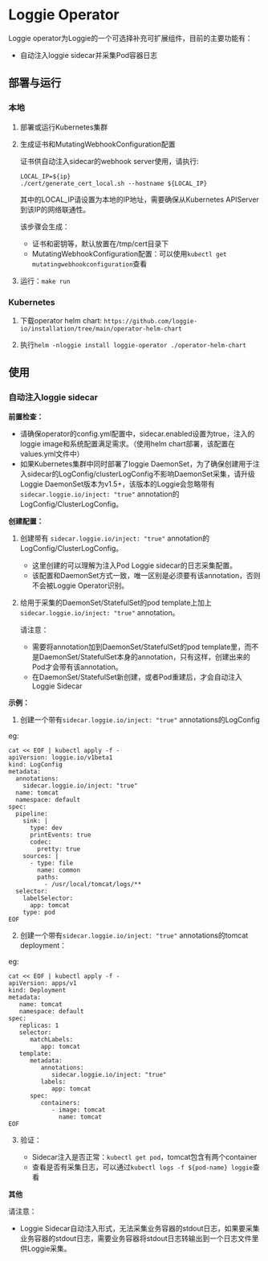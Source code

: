 
# Loggie Operator

Loggie operator为Loggie的一个可选择补充可扩展组件，目前的主要功能有：

- 自动注入loggie sidecar并采集Pod容器日志

## 部署与运行

### 本地

1. 部署或运行Kubernetes集群

2. 生成证书和MutatingWebhookConfiguration配置

   证书供自动注入sidecar的webhook server使用，请执行:
   ```
   LOCAL_IP=${ip}
   ./cert/generate_cert_local.sh --hostname ${LOCAL_IP}
   ```
   其中的LOCAL_IP请设置为本地的IP地址，需要确保从Kubernetes APIServer到该IP的网络联通性。

   该步骤会生成：

   - 证书和密钥等，默认放置在/tmp/cert目录下
   - MutatingWebhookConfiguration配置：可以使用`kubectl get mutatingwebhookconfiguration`查看

3. 运行：`make run`

### Kubernetes

1. 下载operator helm chart: `https://github.com/loggie-io/installation/tree/main/operator-helm-chart`

2. 执行`helm -nloggie install loggie-operator ./operator-helm-chart`

## 使用

### 自动注入loggie sidecar

**前置检查：**

- 请确保operator的config.yml配置中，sidecar.enabled设置为true，注入的loggie image和系统配置满足需求。（使用helm chart部署，该配置在values.yml文件中）
- 如果Kubernetes集群中同时部署了loggie DaemonSet，为了确保创建用于注入sidecar的LogConfig/clusterLogConfig不影响DaemonSet采集，请升级Loggie DaemonSet版本为v1.5+，该版本的Loggie会忽略带有 `sidecar.loggie.io/inject: "true"` annotation的LogConfig/ClusterLogConfig。


**创建配置：**

1. 创建带有 `sidecar.loggie.io/inject: "true"` annotation的LogConfig/ClusterLogConfig。

   - 这里创建的可以理解为注入Pod Loggie sidecar的日志采集配置。  
   - 该配置和DaemonSet方式一致，唯一区别是必须要有该annotation，否则不会被Loggie Operator识别。

2. 给用于采集的DaemonSet/StatefulSet的pod template上加上 `sidecar.loggie.io/inject: "true"` annotation。

   请注意：
   - 需要将annotation加到DaemonSet/StatefulSet的pod template里，而不是DaemonSet/StatefulSet本身的annotation，只有这样，创建出来的Pod才会带有该annotation。
   - 在DaemonSet/StatefulSet新创建，或者Pod重建后，才会自动注入Loggie Sidecar

**示例：**


1. 创建一个带有`sidecar.loggie.io/inject: "true"` annotations的LogConfig

eg:
```
cat << EOF | kubectl apply -f -
apiVersion: loggie.io/v1beta1
kind: LogConfig
metadata:
  annotations:
    sidecar.loggie.io/inject: "true"
  name: tomcat
  namespace: default
spec:
  pipeline:
    sink: |
      type: dev
      printEvents: true
      codec:
        pretty: true
    sources: |
      - type: file
        name: common
        paths:
          - /usr/local/tomcat/logs/**
  selector:
    labelSelector:
      app: tomcat
    type: pod
EOF
```

2. 创建一个带有`sidecar.loggie.io/inject: "true"` annotations的tomcat deployment：

eg:
```
cat << EOF | kubectl apply -f -
apiVersion: apps/v1
kind: Deployment
metadata:
   name: tomcat
   namespace: default
spec:
   replicas: 1
   selector:
      matchLabels:
         app: tomcat
   template:
      metadata:
         annotations:
            sidecar.loggie.io/inject: "true"
         labels:
            app: tomcat
      spec:
         containers:
            - image: tomcat
              name: tomcat
EOF
```

3. 验证：

   - Sidecar注入是否正常：`kubectl get pod`，tomcat包含有两个container
   - 查看是否有采集日志，可以通过`kubectl logs -f ${pod-name} loggie`查看

**其他**

请注意：

   - Loggie Sidecar自动注入形式，无法采集业务容器的stdout日志，如果要采集业务容器的stdout日志，需要业务容器将stdout日志转输出到一个日志文件里供Loggie采集。
